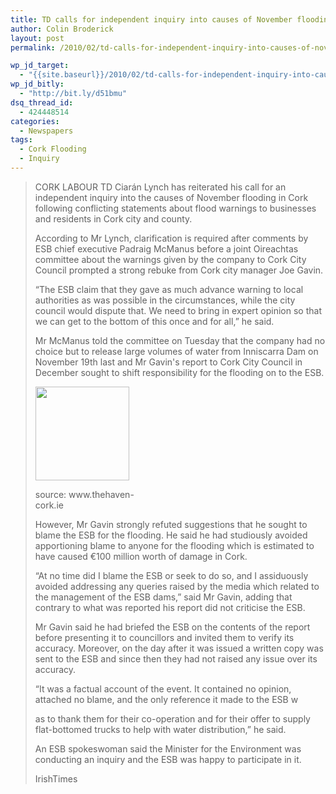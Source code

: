 ```yaml
---
title: TD calls for independent inquiry into causes of November flooding in Cork
author: Colin Broderick
layout: post
permalink: /2010/02/td-calls-for-independent-inquiry-into-causes-of-november-flooding-in-cork/

wp_jd_target:
  - "{{site.baseurl}}/2010/02/td-calls-for-independent-inquiry-into-causes-of-november-flooding-in-cork/"
wp_jd_bitly:
  - "http://bit.ly/d51bmu"
dsq_thread_id:
  - 424448514
categories:
  - Newspapers
tags:
  - Cork Flooding
  - Inquiry
---
```

> CORK LABOUR TD Ciarán Lynch has reiterated his call for an independent inquiry into the causes of November flooding in Cork following conflicting statements about flood warnings to businesses and residents in Cork city and county.
> 
> According to Mr Lynch, clarification is required after comments by ESB chief executive Padraig McManus before a joint Oireachtas committee about the warnings given by the company to Cork City Council prompted a strong rebuke from Cork city manager Joe Gavin.
> 
> “The ESB claim that they gave as much advance warning to local authorities as was possible in the circumstances, while the city council would dispute that. We need to bring in expert opinion so that we can get to the bottom of this once and for all,” he said.
> 
> Mr McManus told the committee on Tuesday that the company had no choice but to release large volumes of water from Inniscarra Dam on November 19th last and Mr Gavin's report to Cork City Council in December sought to shift responsibility for the flooding on to the ESB.
> 
> <div id="attachment_435" class="wp-caption alignleft" style="width: 160px">
>   <a href="{{site.baseurl}}/wp-content/uploads/2010/02/Flood2.jpg"><img class="size-thumbnail wp-image-435" title="Cork Flooding" src="{{site.baseurl}}/wp-content/uploads/2010/02/Flood2-150x150.jpg" alt="" width="150" height="150" /></a><p class="wp-caption-text">
>     source: www.thehaven-cork.ie
>   </p>
> </div>
> 
> However, Mr Gavin strongly refuted suggestions that he sought to blame the ESB for the flooding. He said he had studiously avoided apportioning blame to anyone for the flooding which is estimated to have caused €100 million worth of damage in Cork.
> 
> “At no time did I blame the ESB or seek to do so, and I assiduously avoided addressing any queries raised by the media which related to the management of the ESB dams,” said Mr Gavin, adding that contrary to what was reported his report did not criticise the ESB.
> 
> Mr Gavin said he had briefed the ESB on the contents of the report before presenting it to councillors and invited them to verify its accuracy. Moreover, on the day after it was issued a written copy was sent to the ESB and since then they had not raised any issue over its accuracy.
> 
> “It was a factual account of the event. It contained no opinion, attached no blame, and the only reference it made to the ESB w
> 
> as to thank them for their co-operation and for their offer to supply flat-bottomed trucks to help with water distribution,” he said.
> 
> An ESB spokeswoman said the Minister for the Environment was conducting an inquiry and the ESB was happy to participate in it.
> 
> IrishTimes

